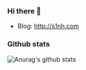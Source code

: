### Hi there 👋

- Blog: http://s1nh.com

### Github stats

![Anurag's github stats](https://github-readme-stats.vercel.app/api?username=duchengyao&show_icons=true&count_private=true)

<!--
**duchengyao/duchengyao** is a ✨ _special_ ✨ repository because its `README.md` (this file) appears on your GitHub profile.

Here are some ideas to get you started:

- 🔭 I’m currently working on ...
- 🌱 I’m currently learning ...
- 👯 I’m looking to collaborate on ...
- 🤔 I’m looking for help with ...
- 💬 Ask me about ...
- 📫 How to reach me: ...
- 😄 Pronouns: ...
- ⚡ Fun fact: ...
-->
